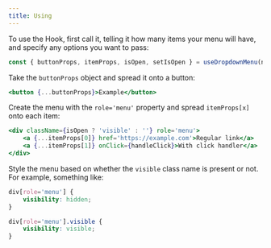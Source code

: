 ```yaml
---
title: Using
---
```


To use the Hook, first call it, telling it how many items your menu will have, and specify any options you want to pass:

```jsx
const { buttonProps, itemProps, isOpen, setIsOpen } = useDropdownMenu(numberOfItems, options);
```

Take the `buttonProps` object and spread it onto a button:

```jsx
<button {...buttonProps}>Example</button>
```

Create the menu with the `role='menu'` property and spread `itemProps[x]` onto each item:

```jsx
<div className={isOpen ? 'visible' : ''} role='menu'>
    <a {...itemProps[0]} href='https://example.com'>Regular link</a>
    <a {...itemProps[1]} onClick={handleClick}>With click handler</a>
</div>
```

Style the menu based on whether the `visible` class name is present or not. For example, something like:

```css
div[role='menu'] {
    visibility: hidden;
}

div[role='menu'].visible {
    visibility: visible;
}
```